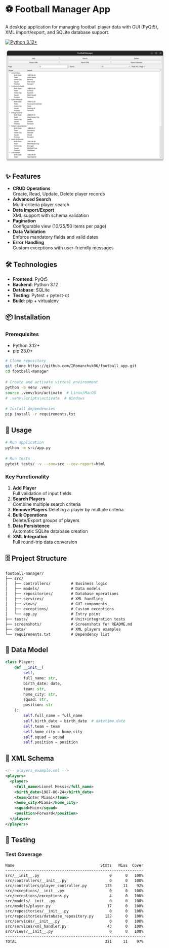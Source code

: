 # ⚽ Football Manager App

A desktop application for managing football player data with GUI (PyQt5), XML import/export, and SQLite database support.

[![Python 3.12+](https://img.shields.io/badge/python-3.12%2B-blue)](https://www.python.org/)

![App Screenshot](screenshots/main_window.png)

## ✨ Features

- **CRUD Operations**  
  Create, Read, Update, Delete player records
- **Advanced Search**  
  Multi-criteria player search
- **Data Import/Export**  
  XML support with schema validation
- **Pagination**  
  Configurable view (10/25/50 items per page)
- **Data Validation**  
  Enforce mandatory fields and valid dates
- **Error Handling**  
  Custom exceptions with user-friendly messages

## 🛠️ Technologies

- **Frontend**: PyQt5
- **Backend**: Python 3.12
- **Database**: SQLite
- **Testing**: Pytest + pytest-qt
- **Build**: pip + virtualenv

## 📦 Installation

### Prerequisites
- Python 3.12+
- pip 23.0+

```bash
# Clone repository
git clone https://github.com/IRomanchuk06/football_app.git
cd football-manager

# Create and activate virtual environment
python -m venv .venv
source .venv/bin/activate  # Linux/MacOS
# .venv\Scripts\activate  # Windows

# Install dependencies
pip install -r requirements.txt
```

## 🚀 Usage

```bash
# Run application
python -m src/app.py

# Run tests
pytest tests/ -v --cov=src --cov-report=html
```

### Key Functionality
1. **Add Player**  
   Full validation of input fields
2. **Search Players**  
   Combine multiple search criteria
3. **Remove Players**
   Deleting a player by multiple criteria
5. **Bulk Operations**  
   Delete/Export groups of players
6. **Data Persistence**  
   Automatic SQLite database creation
7. **XML Integration**  
   Full round-trip data conversion

## 🗄️ Project Structure

```
football-manager/
├── src/
│   ├── controllers/         # Business logic
│   ├── models/              # Data models
│   ├── repositories/        # Database operations
│   ├── services/            # XML handling
│   ├── views/               # GUI components
│   ├── exceptions/          # Custom exceptions
│   └── app.py               # Entry point
├── tests/                   # Unit+integration tests
├── screenshots/             # Screenshots for README.md
├── data/                    # XML players examples
└── requirements.txt         # Dependency list
```

## 🧠 Data Model

```python
class Player:
    def __init__(
        self,
        full_name: str,
        birth_date: date,
        team: str,
        home_city: str,
        squad: str,
        position: str
    ):
        self.full_name = full_name
        self.birth_date = birth_date  # datetime.date
        self.team = team
        self.home_city = home_city
        self.squad = squad
        self.position = position
```

## 📁 XML Schema

```xml
<!-- players_example.xml -->
<players>
  <player>
    <full_name>Lionel Messi</full_name>
    <birth_date>1987-06-24</birth_date>
    <team>Inter Miami</team>
    <home_city>Miami</home_city>
    <squad>Main</squad>
    <position>Forward</position>
  </player>
</players>
```

## 🧪 Testing

### Test Coverage
```
Name                                      Stmts   Miss  Cover  
-------------------------------------------------------------
src/__init__.py                               0      0   100%
src/controllers/__init__.py                   0      0   100%
src/controllers/player_controller.py        135     11    92% 
src/exceptions/__init__.py                    0      0   100%
src/exceptions/exceptions.py                  4      0   100%
src/models/__init__.py                        0      0   100%
src/models/player.py                         17      0   100%
src/repositories/__init__.py                  0      0   100%
src/repositories/database_repository.py     122      0   100%
src/services/__init__.py                      0      0   100%
src/services/xml_handler.py                  43      0   100%
src/views/__init__.py                         0      0   100%
--------------------------------------------------------------
TOTAL                                       321     11    97%
```